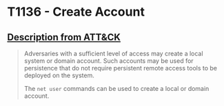 # T1136 - Create Account
## [Description from ATT&CK](https://attack.mitre.org/wiki/Technique/T1136)
<blockquote>Adversaries with a sufficient level of access may create a local system or domain account. Such accounts may be used for persistence that do not require persistent remote access tools to be deployed on the system.

The <code>net user</code> commands can be used to create a local or domain account.</blockquote>

